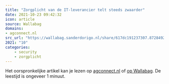 ```yaml
---
title: "Zorgplicht van de IT-leverancier telt steeds zwaarder"
date: 2021-10-23 09:42:32
icon: article
source: Wallabag
domains:
- agconnect.nl
src_url: "https://wallabag.sanderdorigo.nl/share/617dc191237307.87284929"
2021: "10"
categories:
    - security
    - zorgplicht
---
```

Het oorspronkelijke artikel kan je lezen op [agconnect.nl](https://www.agconnect.nl/artikel/zorgplicht-van-de-it-leverancier-telt-steeds-zwaarder) of [op Wallabag](https://wallabag.sanderdorigo.nl/share/617dc191237307.87284929). De leestijd is ongeveer 1 minuut.